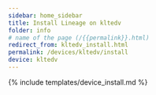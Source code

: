 ```yaml
---
sidebar: home_sidebar
title: Install Lineage on kltedv
folder: info
# name of the page (/{{permalink}}.html)
redirect_from: kltedv_install.html
permalink: /devices/kltedv/install
device: kltedv
---
```

{% include templates/device_install.md %}

